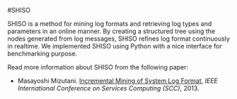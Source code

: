 #SHISO

SHISO is a method for mining log formats and retrieving log types and parameters in an online manner. By creating a structured tree using the nodes generated from log messages, SHISO refines log format continuously in realtime. We implemented SHISO using Python with a nice interface for benchmarking purpose.

Read more information about SHISO from the following paper:

+ Masayoshi Mizutani. [Incremental Mining of System Log Format](http://ieeexplore.ieee.org/document/6649746/), *IEEE International Conference on Services Computing (SCC)*, 2013.
